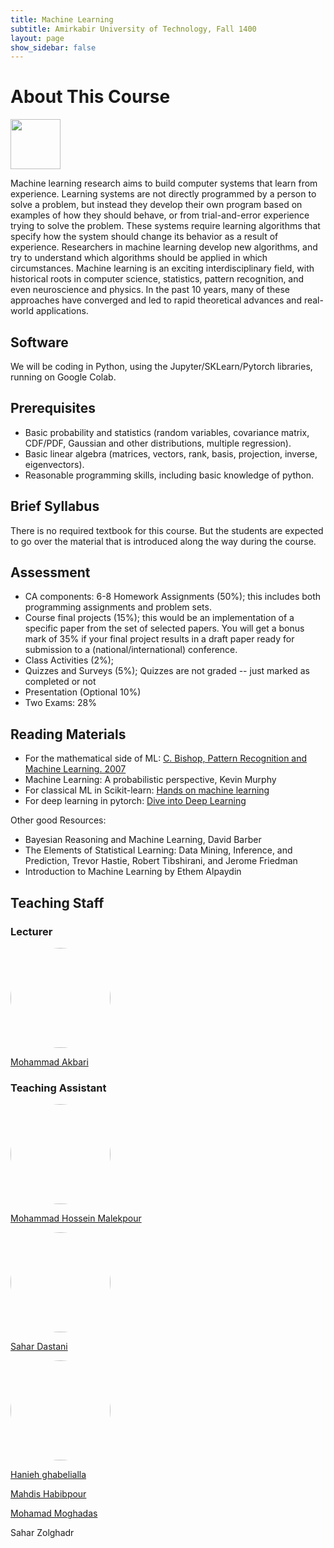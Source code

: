 ```yaml
---
title: Machine Learning
subtitle: Amirkabir University of Technology, Fall 1400
layout: page 
show_sidebar: false
---
```


# About This Course

<img src="/ML2021/assets/images/datasciencecloud.png" height="80" width="auto">

Machine learning research aims to build computer systems that learn from experience. Learning systems are not directly programmed by a person to solve a problem, but instead they develop their own program based on examples of how they should behave, or from trial-and-error experience trying to solve the problem. These systems require learning algorithms that specify how the system should change its behavior as a result of experience. Researchers in machine learning develop new algorithms, and try to understand which algorithms should be applied in which circumstances. Machine learning is an exciting interdisciplinary field, with historical roots in computer science, statistics, pattern recognition, and even neuroscience and physics. In the past 10 years, many of these approaches have converged and led to rapid theoretical advances and real-world applications.

## Software

We will be coding in Python, using the Jupyter/SKLearn/Pytorch libraries, running on Google Colab.

## Prerequisites

* Basic probability and statistics (random variables, covariance matrix, CDF/PDF, Gaussian and other distributions, multiple regression).
* Basic linear algebra (matrices, vectors, rank, basis, projection, inverse, eigenvectors).
* Reasonable programming skills, including basic knowledge of python.

## Brief Syllabus

There is no required textbook for this course. But the students are expected to go over the material that is introduced along the way during the course.

## Assessment

* CA components: 6-8 Homework Assignments (50%); this includes both programming assignments and problem sets.
* Course final projects (15%); this would be an implementation of a specific paper from the set of selected papers. You will get a bonus mark of 35% if your final project results in a draft paper ready for submission to a (national/international) conference.
* Class Activities (2%);
* Quizzes and Surveys (5%); Quizzes are not graded -- just marked as completed or not
* Presentation (Optional 10%)
* Two Exams: 28%

## Reading Materials

* For the mathematical side of ML: [C. Bishop, Pattern Recognition and Machine Learning. 2007](http://users.isr.ist.utl.pt/~wurmd/Livros/school/Bishop%20-%20Pattern%20Recognition%20And%20Machine%20Learning%20-%20Springer%20%202006.pdf)
* Machine Learning: A probabilistic perspective, Kevin Murphy
* For classical ML in Scikit-learn: [Hands on machine learning](https://www.knowledgeisle.com/wp-content/uploads/2019/12/2-Aur%C3%A9lien-G%C3%A9ron-Hands-On-Machine-Learning-with-Scikit-Learn-Keras-and-Tensorflow_-Concepts-Tools-and-Techniques-to-Build-Intelligent-Systems-O%E2%80%99Reilly-Media-2019.pdf)
* For deep learning in pytorch: [Dive into Deep Learning](https://d2l.ai/)

Other good Resources:

* Bayesian Reasoning and Machine Learning, David Barber
* The Elements of Statistical Learning: Data Mining, Inference, and Prediction, Trevor Hastie, Robert Tibshirani, and Jerome Friedman
* Introduction to Machine Learning by Ethem Alpaydin

## Teaching Staff

### Lecturer

<img src="/ML2021/assets/images/Akbari.jpg" style="border-radius:50%;height:160px;" width="auto">

[Mohammad Akbari](https://www.linkedin.com/in/akbari59/)

### Teaching Assistant

<img src="/ML2021/assets/images/MHMalekpour.jpg" style="border-radius:50%;height:160px;" width="auto">

[Mohammad Hossein Malekpour](https://linkedin.com/in/mohammadhossein-malekpour)

<img src="/ML2021/assets/images/WhatsApp Image 2021-10-25 at 21.18.36.jpeg" style="border-radius:50%;height:160px;" width="auto">

[Sahar Dastani](https://www.linkedin.com/in/sahar-dastani-a2aab0186/)

<img src="/ML2021/assets/images/photo_2021-10-26_09-55-11.jpg" style="border-radius:50%;height:160px;" width="auto">

[Hanieh ghabelialla](https://www.linkedin.com/in/hanieh-ghabelialla-0587a0214)

[Mahdis Habibpour](https://www.linkedin.com/in/mahdishb/)

[Mohamad Moghadas](https://www.linkedin.com/in/mohamad-moghadas-61735a57)

Sahar Zolghadr
